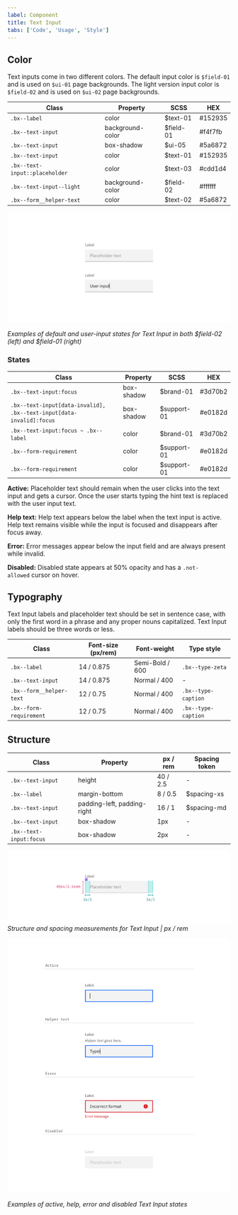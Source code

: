 ```yaml
---
label: Component
title: Text Input
tabs: ['Code', 'Usage', 'Style']
---
```


## Color

Text inputs come in two different colors. The default input color is `$field-01` and is used on `$ui-01` page backgrounds. The light version input color is `$field-02` and is used on `$ui-02` page backgrounds.

| Class                          | Property         | SCSS      | HEX     |
| ------------------------------ | ---------------- | --------- | ------- |
| `.bx--label`                   | color            | $text-01  | #152935 |
| `.bx--text-input`              | background-color | $field-01 | #f4f7fb |
| `.bx--text-input`              | box-shadow       | $ui-05    | #5a6872 |
| `.bx--text-input`              | color            | $text-01  | #152935 |
| `.bx--text-input::placeholder` | color            | $text-03  | #cdd1d4 |
| `.bx--text-input--light`       | background-color | $field-02 | #ffffff |
| `.bx--form__helper-text`       | color            | $text-02  | #5a6872 |

![Default and user input states for Text Input in both field colors](images/text-input-style-1.png)

_Examples of default and user-input states for Text Input in both $field-02 (left) and $field-01 (right)_

### States

| Class                                                                | Property   | SCSS        | HEX     |
| -------------------------------------------------------------------- | ---------- | ----------- | ------- |
| `.bx--text-input:focus`                                              | box-shadow | $brand-01   | #3d70b2 |
| `.bx--text-input[data-invalid], .bx--text-input[data-invalid]:focus` | box-shadow | $support-01 | #e0182d |
| `.bx--text-input:focus ~ .bx--label`                                 | color      | $brand-01   | #3d70b2 |
| `.bx--form-requirement`                                              | color      | $support-01 | #e0182d |
| `.bx--form-requirement`                                              | color      | $support-01 | #e0182d |

**Active:** Placeholder text should remain when the user clicks into the text input and gets a cursor. Once the user starts typing the hint text is replaced with the user input text.

**Help text:** Help text appears below the label when the text input is active. Help text remains visible while the input is focused and disappears after focus away.

**Error:** Error messages appear below the input field and are always present while invalid.

**Disabled:** Disabled state appears at 50% opacity and has a `.not-allowed` cursor on hover.

## Typography

Text Input labels and placeholder text should be set in sentence case, with only the first word in a phrase and any proper nouns capitalized. Text Input labels should be three words or less.

| Class                    | Font-size (px/rem) | Font-weight     | Type style          |
| ------------------------ | ------------------ | --------------- | ------------------- |
| `.bx--label`             | 14 / 0.875         | Semi-Bold / 600 | `.bx--type-zeta`    |
| `.bx--text-input`        | 14 / 0.875         | Normal / 400    | -                   |
| `.bx--form__helper-text` | 12 / 0.75          | Normal / 400    | `.bx--type-caption` |
| `.bx--form-requirement`  | 12 / 0.75          | Normal / 400    | `.bx--type-caption` |

## Structure

| Class                   | Property                    | px / rem | Spacing token |
| ----------------------- | --------------------------- | -------- | ------------- |
| `.bx--text-input`       | height                      | 40 / 2.5 | -             |
| `.bx--label`            | margin-bottom               | 8 / 0.5  | $spacing-xs   |
| `.bx--text-input`       | padding-left, padding-right | 16 / 1   | $spacing-md   |
| `.bx--text-input`       | box-shadow                  | 1px      | -             |
| `.bx--text-input:focus` | box-shadow                  | 2px      | -             |

![Structure and spacing measurements for Text Input](images/text-input-style-2.png)
_Structure and spacing measurements for Text Input | px / rem_

<div class="image-component">
    <img src="images/text-input-style-3.png" alt="Active, help, error or disabled states for Text Input" />
</div>

_Examples of active, help, error and disabled Text Input states_
